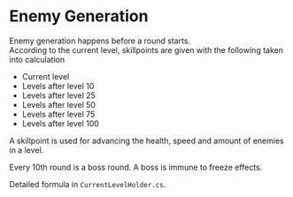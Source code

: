 # Enemy Generation
Enemy generation happens before a round starts.  
According to the current level, skillpoints are given with the following taken into calculation  
- Current level
- Levels after level 10  
- Levels after level 25  
- Levels after level 50  
- Levels after level 75  
- Levels after level 100  

A skillpoint is used for advancing the health, speed and amount of enemies in a level.  

Every 10th round is a boss round. A boss is immune to freeze effects.  

Detailed formula in `CurrentLevelHolder.cs`.

